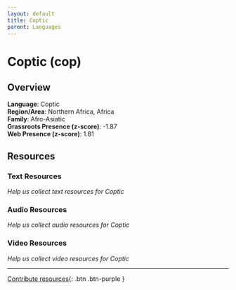 ```yaml
---
layout: default
title: Coptic
parent: Languages
---
```


# Coptic (cop)

## Overview

**Language**: Coptic  
**Region/Area**: Northern Africa, Africa  
**Family**: Afro-Asiatic  
**Grassroots Presence (z-score)**: -1.87  
**Web Presence (z-score)**: 1.81  

## Resources

### Text Resources
*Help us collect text resources for Coptic*

### Audio Resources
*Help us collect audio resources for Coptic*

### Video Resources
*Help us collect video resources for Coptic*

---

[Contribute resources](https://forms.office.com/e/1SfLJx3u1r){: .btn .btn-purple }
